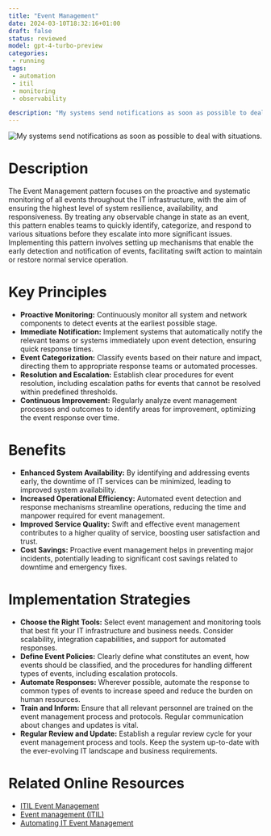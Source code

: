 ```yaml
---
title: "Event Management"
date: 2024-03-10T18:32:16+01:00
draft: false
status: reviewed
model: gpt-4-turbo-preview
categories: 
 - running
tags:
 - automation 
 - itil
 - monitoring
 - observability

description: "My systems send notifications as soon as possible to deal with situations."
---
```


![My systems send notifications as soon as possible to deal with situations.](/images/event-management.webp)

# Description

The Event Management pattern focuses on the proactive and systematic monitoring of all events throughout the IT infrastructure, with the aim of ensuring the highest level of system resilience, availability, and responsiveness. By treating any observable change in state as an event, this pattern enables teams to quickly identify, categorize, and respond to various situations before they escalate into more significant issues. Implementing this pattern involves setting up mechanisms that enable the early detection and notification of events, facilitating swift action to maintain or restore normal service operation.

# Key Principles

- **Proactive Monitoring:** Continuously monitor all system and network components to detect events at the earliest possible stage.
- **Immediate Notification:** Implement systems that automatically notify the relevant teams or systems immediately upon event detection, ensuring quick response times.
- **Event Categorization:** Classify events based on their nature and impact, directing them to appropriate response teams or automated processes.
- **Resolution and Escalation:** Establish clear procedures for event resolution, including escalation paths for events that cannot be resolved within predefined thresholds.
- **Continuous Improvement:** Regularly analyze event management processes and outcomes to identify areas for improvement, optimizing the event response over time.

# Benefits

- **Enhanced System Availability:** By identifying and addressing events early, the downtime of IT services can be minimized, leading to improved system availability.
- **Increased Operational Efficiency:** Automated event detection and response mechanisms streamline operations, reducing the time and manpower required for event management.
- **Improved Service Quality:** Swift and effective event management contributes to a higher quality of service, boosting user satisfaction and trust.
- **Cost Savings:** Proactive event management helps in preventing major incidents, potentially leading to significant cost savings related to downtime and emergency fixes.

# Implementation Strategies

- **Choose the Right Tools:** Select event management and monitoring tools that best fit your IT infrastructure and business needs. Consider scalability, integration capabilities, and support for automated responses.
- **Define Event Policies:** Clearly define what constitutes an event, how events should be classified, and the procedures for handling different types of events, including escalation protocols.
- **Automate Responses:** Wherever possible, automate the response to common types of events to increase speed and reduce the burden on human resources.
- **Train and Inform:** Ensure that all relevant personnel are trained on the event management process and protocols. Regular communication about changes and updates is vital.
- **Regular Review and Update:** Establish a regular review cycle for your event management process and tools. Keep the system up-to-date with the ever-evolving IT landscape and business requirements.

# Related Online Resources

- [ITIL Event Management](https://www.pagerduty.com/resources/learn/event-management/)
- [Event management (ITIL)](https://en.wikipedia.org/wiki/Event_management_(ITIL))
- [Automating IT Event Management](https://www.servicenow.com/products/event-management.html)